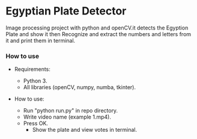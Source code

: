 # Egyptian Plate Detector

Image processing project with python and openCV.it detects the Egyption Plate and show it then Recognize and extract the numbers and letters from it and print them in terminal.

### How to use
- Requirements:
	- Python 3.
	- All libraries (openCV, numpy, numba, tkinter).
	
- How to use:
	- Run "python run.py" in repo directory.
	- Write video name (example 1.mp4).
	- Press OK.
    	- Show the plate and view votes in terminal.
